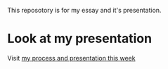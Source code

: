 This reposotory is for my essay and it's presentation.

# Look at my presentation

Visit [my process and presentation this week](./Pre/week1.md)

